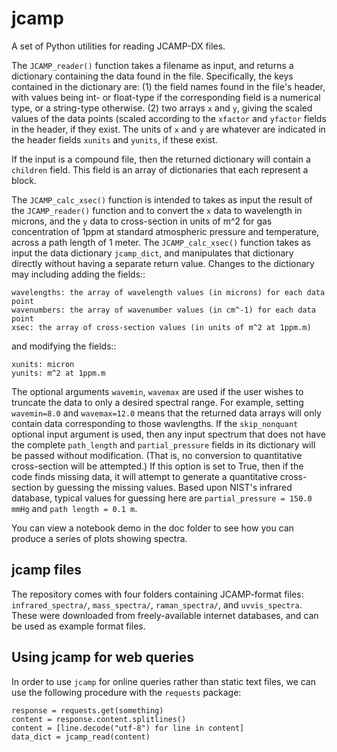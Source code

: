 jcamp
=====

A set of Python utilities for reading JCAMP-DX files.

The ``JCAMP_reader()`` function takes a filename as input, and returns a dictionary containing the data found in the file. Specifically, the keys contained in the dictionary are: (1) the field names found in the file's header, with values being int- or float-type if the corresponding field is a numerical type, or a string-type otherwise. (2) two arrays ``x`` and ``y``, giving the scaled values of the data points (scaled according to the ``xfactor`` and ``yfactor`` fields in the header, if they exist. The units of ``x`` and ``y`` are whatever are indicated in the header fields ``xunits`` and ``yunits``, if these exist.

If the input is a compound file, then the returned dictionary will contain a `children` field. This field is an array of dictionaries that each represent a block.

The ``JCAMP_calc_xsec()`` function is intended to takes as input the result of the ``JCAMP_reader()`` function and to convert the ``x`` data to wavelength in microns, and the ``y`` data to cross-section in units of m^2 for gas concentration of 1ppm at standard atmospheric pressure and temperature, across a path length of 1 meter. The ``JCAMP_calc_xsec()`` function takes as input the data dictionary ``jcamp_dict``, and manipulates that dictionary directly without having a separate return value. Changes to the dictionary may including adding the fields::

    wavelengths: the array of wavelength values (in microns) for each data point
    wavenumbers: the array of wavenumber values (in cm^-1) for each data point
    xsec: the array of cross-section values (in units of m^2 at 1ppm.m)

and modifying the fields::

    xunits: micron
    yunits: m^2 at 1ppm.m

The optional arguments ``wavemin``, ``wavemax`` are used if the user wishes to truncate the data to only a desired spectral range. For example, setting ``wavemin=8.0`` and ``wavemax=12.0`` means that the returned data arrays will only contain data corresponding to those wavlengths. If the ``skip_nonquant`` optional input argument is used, then any input spectrum that does not have the complete ``path_length`` and ``partial_pressure`` fields in its dictionary will be passed without modification. (That is, no conversion to quantitative cross-section will be attempted.) If this option is set to True, then if the code finds missing data, it will attempt to generate a quantitative cross-section by guessing the missing values. Based upon NIST's infrared database, typical values for guessing here are ``partial_pressure = 150.0 mmHg`` and ``path length = 0.1 m``.

You can view a notebook demo in the doc folder to see how you can produce a series of plots showing spectra.

jcamp files
-----------

The repository comes with four folders containing JCAMP-format files: ``infrared_spectra/``, ``mass_spectra/``, ``raman_spectra/``, and ``uvvis_spectra``. These were downloaded from freely-available internet databases, and can be used as example format files.

Using jcamp for web queries
---------------------------

In order to use ``jcamp`` for online queries rather than static text files, we can use the following procedure with the ``requests`` package:

    response = requests.get(something)
    content = response.content.splitlines()
    content = [line.decode("utf-8") for line in content]
    data_dict = jcamp_read(content)

